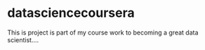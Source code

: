# datasciencecoursera
This is project is part of my course work to becoming a great data scientist....
